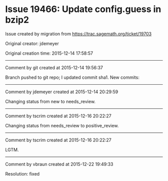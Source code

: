 # Issue 19466: Update config.guess in bzip2

Issue created by migration from https://trac.sagemath.org/ticket/19703

Original creator: jdemeyer

Original creation time: 2015-12-14 17:58:57




---

Comment by git created at 2015-12-14 19:56:37

Branch pushed to git repo; I updated commit sha1. New commits:


---

Comment by jdemeyer created at 2015-12-14 20:29:59

Changing status from new to needs_review.


---

Comment by tscrim created at 2015-12-16 20:22:27

Changing status from needs_review to positive_review.


---

Comment by tscrim created at 2015-12-16 20:22:27

LGTM.


---

Comment by vbraun created at 2015-12-22 19:49:33

Resolution: fixed

